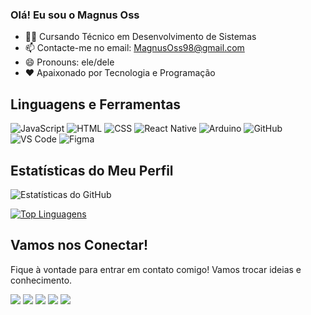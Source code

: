 ### Olá! Eu sou o Magnus Oss  

- 👨‍💻 Cursando Técnico em Desenvolvimento de Sistemas
- 📫 Contacte-me no email: MagnusOss98@gmail.com 
- 😄 Pronouns: ele/dele
- ❤  Apaixonado por Tecnologia e Programação

## Linguagens e Ferramentas

![JavaScript](https://img.shields.io/badge/-JavaScript-F7DF1E?style=flat&logo=javascript&logoColor=black)
![HTML](https://img.shields.io/badge/-HTML5-E34F26?style=flat&logo=html5&logoColor=white)
![CSS](https://img.shields.io/badge/-CSS3-1572B6?style=flat&logo=css3&logoColor=white)
![React Native](https://img.shields.io/badge/-ReactNative-0A2930?style=flat&logo=React&logoColor=2ECFF2)
![Arduino](https://img.shields.io/badge/-Arduino-00979D?style=flat&logo=arduino&logoColor=white)
![GitHub](https://img.shields.io/badge/-GitHub-181717?style=flat&logo=github&logoColor=white)
![VS Code](https://img.shields.io/badge/-VS%20Code-007ACC?style=flat&logo=visual-studio-code&logoColor=white)
![Figma](https://img.shields.io/badge/-Figma-F24E1E?style=flat&logo=figma&logoColor=white)

## Estatísticas do Meu Perfil

![Estatísticas do GitHub](https://github-readme-stats.vercel.app/api?username=MagOss27&show_icons=true&theme=radical)

[![Top Linguagens](https://github-readme-stats.vercel.app/api/top-langs/?username=MagOss27&layout=compact&theme=radical)](https://github.com/LuigiInt1)

## Vamos nos Conectar!

<div> 
  
  Fique à vontade para entrar em contato comigo! Vamos trocar ideias e conhecimento.
  
  <a href="https://instagram.com/magnus_oss?igshid=MzMyNGUyNmU2YQ==" target="_blank"><img src="https://img.shields.io/badge/-Instagram-%23E4405F?style=for-the-badge&logo=instagram&logoColor=white" target="_blank"></a>
 <a href="https://wa.me/qr/XTC5WQI7CKBPC1"><img src="https://img.shields.io/badge/WhatsApp-25D366?style=for-the-badge&logo=whatsapp&logoColor=white" target="_blank"></a> 
  <a href = ""><img src="https://img.shields.io/badge/Gmail-D14836?style=for-the-badge&logo=gmail&logoColor=white" target="_blank"></a>
  <a href="" target="_blank"><img src="https://img.shields.io/badge/-LinkedIn-%230077B5?style=for-the-badge&logo=linkedin&logoColor=white" target="_blank"></a>
  <a href="" target="_blank"><img src="https://img.shields.io/badge/Discord-7289DA?style=for-the-badge&logo=discord&logoColor=white" target="_blank"></a> 
  
</div>
